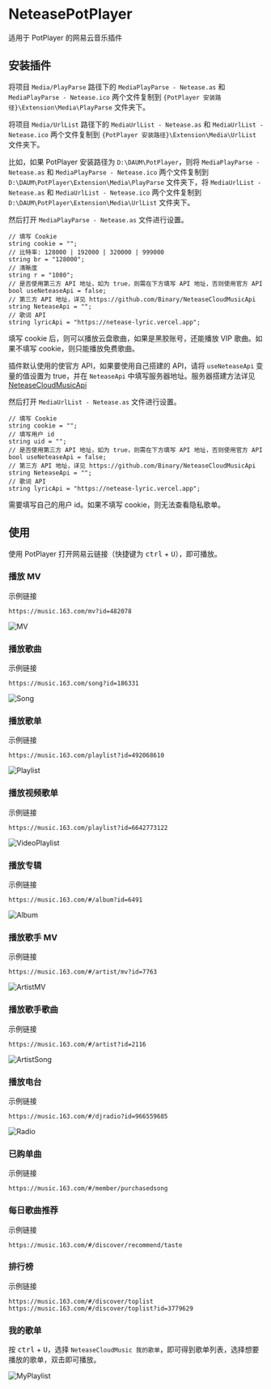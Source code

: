 # NeteasePotPlayer

适用于 PotPlayer 的网易云音乐插件

## 安装插件

将项目 `Media/PlayParse` 路径下的 `MediaPlayParse - Netease.as` 和 `MediaPlayParse - Netease.ico` 两个文件复制到 `{PotPlayer 安装路径}\Extension\Media\PlayParse` 文件夹下。

将项目 `Media/UrlList` 路径下的 `MediaUrlList - Netease.as` 和 `MediaUrlList - Netease.ico` 两个文件复制到 `{PotPlayer 安装路径}\Extension\Media\UrlList` 文件夹下。

比如，如果 PotPlayer 安装路径为 `D:\DAUM\PotPlayer`，则将 `MediaPlayParse - Netease.as` 和 `MediaPlayParse - Netease.ico` 两个文件复制到 `D:\DAUM\PotPlayer\Extension\Media\PlayParse` 文件夹下，将 `MediaUrlList - Netease.as` 和 `MediaUrlList - Netease.ico` 两个文件复制到 `D:\DAUM\PotPlayer\Extension\Media\UrlList` 文件夹下。

然后打开 `MediaPlayParse - Netease.as` 文件进行设置。

```AngelScript
// 填写 Cookie
string cookie = "";
// 比特率: 128000 | 192000 | 320000 | 999000
string br = "128000";
// 清晰度
string r = "1080";
// 是否使用第三方 API 地址，如为 true，则需在下方填写 API 地址，否则使用官方 API
bool useNeteaseApi = false;
// 第三方 API 地址，详见 https://github.com/Binary/NeteaseCloudMusicApi
string NeteaseApi = "";
// 歌词 API
string lyricApi = "https://netease-lyric.vercel.app";
```

填写 cookie 后，则可以播放云盘歌曲，如果是黑胶账号，还能播放 VIP 歌曲。如果不填写 cookie，则只能播放免费歌曲。

插件默认使用的使官方 API，如果要使用自己搭建的 API，请将 `useNeteaseApi` 变量的值设置为 true，并在 `NeteaseApi` 中填写服务器地址。服务器搭建方法详见 [NeteaseCloudMusicApi](https://github.com/Binaryify/NeteaseCloudMusicApi)

然后打开 `MediaUrlList - Netease.as` 文件进行设置。

```AngelScript
// 填写 Cookie
string cookie = "";
// 填写用户 id
string uid = "";
// 是否使用第三方 API 地址，如为 true，则需在下方填写 API 地址，否则使用官方 API
bool useNeteaseApi = false;
// 第三方 API 地址，详见 https://github.com/Binary/NeteaseCloudMusicApi
string NeteaseApi = "";
// 歌词 API
string lyricApi = "https://netease-lyric.vercel.app";
```

需要填写自己的用户 id。如果不填写 cookie，则无法查看隐私歌单。

## 使用

使用 PotPlayer 打开网易云链接（快捷键为 <kbd>ctrl</kbd> + <kbd>U</kbd>），即可播放。

### 播放 MV

示例链接

```
https://music.163.com/mv?id=482078
```

![MV](https://cdn.jsdelivr.net/gh/chen310/NeteasePotPlayer/public/img/mv.png)

### 播放歌曲

示例链接

```
https://music.163.com/song?id=186331
```

![Song](https://cdn.jsdelivr.net/gh/chen310/NeteasePotPlayer/public/img/song.png)

### 播放歌单

示例链接

```
https://music.163.com/playlist?id=492068610
```

![Playlist](https://cdn.jsdelivr.net/gh/chen310/NeteasePotPlayer/public/img/playlist.png)

### 播放视频歌单

示例链接

```
https://music.163.com/playlist?id=6642773122
```

![VideoPlaylist](https://cdn.jsdelivr.net/gh/chen310/NeteasePotPlayer/public/img/video_playlist.png)

### 播放专辑

示例链接

```
https://music.163.com/#/album?id=6491
```

![Album](https://cdn.jsdelivr.net/gh/chen310/NeteasePotPlayer/public/img/album.png)

### 播放歌手 MV

示例链接

```
https://music.163.com/#/artist/mv?id=7763
```

![ArtistMV](https://cdn.jsdelivr.net/gh/chen310/NeteasePotPlayer/public/img/artist_mv.png)

### 播放歌手歌曲

示例链接

```
https://music.163.com/#/artist?id=2116
```

![ArtistSong](https://cdn.jsdelivr.net/gh/chen310/NeteasePotPlayer/public/img/artist_song.png)

### 播放电台

示例链接

```
https://music.163.com/#/djradio?id=966559685
```

![Radio](https://cdn.jsdelivr.net/gh/chen310/NeteasePotPlayer/public/img/radio.png)

### 已购单曲

示例链接

```
https://music.163.com/#/member/purchasedsong
```

### 每日歌曲推荐

示例链接

```
https://music.163.com/#/discover/recommend/taste
```

### 排行榜

示例链接

```
https://music.163.com/#/discover/toplist
https://music.163.com/#/discover/toplist?id=3779629
```

### 我的歌单

按 <kbd>ctrl</kbd> + <kbd>U</kbd>，选择 `NeteaseCloudMusic 我的歌单`，即可得到歌单列表，选择想要播放的歌单，双击即可播放。

![MyPlaylist](https://cdn.jsdelivr.net/gh/chen310/NeteasePotPlayer/public/img/my_playlist.png)
